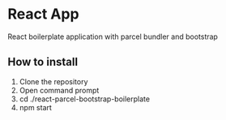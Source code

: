 # React App

React boilerplate application with parcel bundler and bootstrap

## How to install

1. Clone the repository
2. Open command prompt
3. cd ./react-parcel-bootstrap-boilerplate
4. npm start
